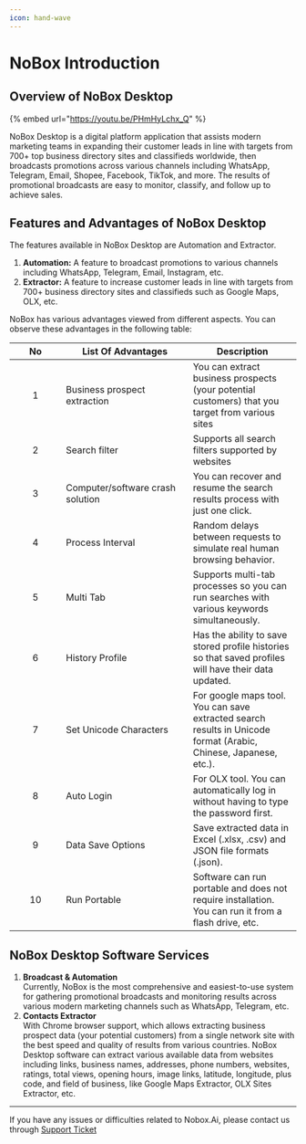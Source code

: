 ```yaml
---
icon: hand-wave
---
```


# NoBox Introduction

## **Overview of NoBox Desktop**

{% embed url="https://youtu.be/PHmHyLchx_Q" %}

NoBox Desktop is a digital platform application that assists modern marketing teams in expanding their customer leads in line with targets from 700+ top business directory sites and classifieds worldwide, then broadcasts promotions across various channels including WhatsApp, Telegram, Email, Shopee, Facebook, TikTok, and more. The results of promotional broadcasts are easy to monitor, classify, and follow up to achieve sales.

## **Features and Advantages of NoBox Desktop**

The features available in NoBox Desktop are Automation and Extractor.

1. **Automation:** A feature to broadcast promotions to various channels including WhatsApp, Telegram, Email, Instagram, etc.
2. **Extractor:** A feature to increase customer leads in line with targets from 700+ business directory sites and classifieds such as Google Maps, OLX, etc.

NoBox has various advantages viewed from different aspects. You can observe these advantages in the following table:

<table><thead><tr><th width="75.00006103515625" align="center" valign="middle">No</th><th width="207.199951171875">List Of Advantages</th><th>Description</th></tr></thead><tbody><tr><td align="center" valign="middle">1</td><td>Business prospect extraction</td><td>You can extract business prospects (your potential customers) that you target from various sites</td></tr><tr><td align="center" valign="middle">2</td><td>Search filter</td><td>Supports all search filters supported by websites</td></tr><tr><td align="center" valign="middle">3</td><td>Computer/software crash solution</td><td>You can recover and resume the search results process with just one click.</td></tr><tr><td align="center" valign="middle">4</td><td>Process Interval</td><td>Random delays between requests to simulate real human browsing behavior.</td></tr><tr><td align="center" valign="middle">5</td><td>Multi Tab</td><td>Supports multi-tab processes so you can run searches with various keywords simultaneously.</td></tr><tr><td align="center" valign="middle">6</td><td>History Profile</td><td>Has the ability to save stored profile histories so that saved profiles will have their data updated.</td></tr><tr><td align="center" valign="middle">7</td><td>Set Unicode Characters</td><td>For google maps tool. You can save extracted search results in Unicode format (Arabic, Chinese, Japanese, etc.).</td></tr><tr><td align="center" valign="middle">8</td><td>Auto Login</td><td>For OLX tool. You can automatically log in without having to type the password first.</td></tr><tr><td align="center" valign="middle">9</td><td>Data Save Options</td><td>Save extracted data in Excel (.xlsx, .csv) and JSON file formats (.json).</td></tr><tr><td align="center" valign="middle">10</td><td>Run Portable</td><td>Software can run portable and does not require installation. You can run it from a flash drive, etc.</td></tr></tbody></table>

## **NoBox Desktop Software Services**

1. **Broadcast & Automation**\
   Currently, NoBox is the most comprehensive and easiest-to-use system for gathering promotional broadcasts and monitoring results across various modern marketing channels such as WhatsApp, Telegram, etc.
2. **Contacts Extractor**\
   With Chrome browser support, which allows extracting business prospect data (your potential customers) from a single network site with the best speed and quality of results from various countries. NoBox Desktop software can extract various available data from websites including links, business names, addresses, phone numbers, websites, ratings, total views, opening hours, image links, latitude, longitude, plus code, and field of business, like Google Maps Extractor, OLX Sites Extractor, etc.

***

If you have any issues or difficulties related to Nobox.Ai, please contact us through [Support Ticket](https://crm.nobox.ai/clients/tickets)
